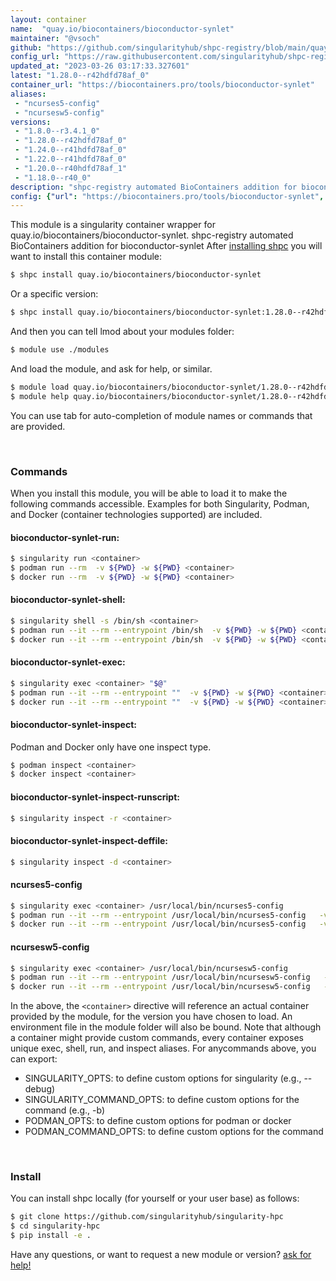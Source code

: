 ```yaml
---
layout: container
name:  "quay.io/biocontainers/bioconductor-synlet"
maintainer: "@vsoch"
github: "https://github.com/singularityhub/shpc-registry/blob/main/quay.io/biocontainers/bioconductor-synlet/container.yaml"
config_url: "https://raw.githubusercontent.com/singularityhub/shpc-registry/main/quay.io/biocontainers/bioconductor-synlet/container.yaml"
updated_at: "2023-03-26 03:17:33.327601"
latest: "1.28.0--r42hdfd78af_0"
container_url: "https://biocontainers.pro/tools/bioconductor-synlet"
aliases:
 - "ncurses5-config"
 - "ncursesw5-config"
versions:
 - "1.8.0--r3.4.1_0"
 - "1.28.0--r42hdfd78af_0"
 - "1.24.0--r41hdfd78af_0"
 - "1.22.0--r41hdfd78af_0"
 - "1.20.0--r40hdfd78af_1"
 - "1.18.0--r40_0"
description: "shpc-registry automated BioContainers addition for bioconductor-synlet"
config: {"url": "https://biocontainers.pro/tools/bioconductor-synlet", "maintainer": "@vsoch", "description": "shpc-registry automated BioContainers addition for bioconductor-synlet", "latest": {"1.28.0--r42hdfd78af_0": "sha256:08bdb92ef42f57a2d668622468d2f043d80049e3b4a449fe9cf59497fb4a1bb5"}, "tags": {"1.8.0--r3.4.1_0": "sha256:ef19a48e10168cad09b12afa7f5c82d5af1e9ac1b3079250653e1deaba88e170", "1.28.0--r42hdfd78af_0": "sha256:08bdb92ef42f57a2d668622468d2f043d80049e3b4a449fe9cf59497fb4a1bb5", "1.24.0--r41hdfd78af_0": "sha256:26fb5e3392d969ab43e0fa74d069c3dc5b9b13b98166086ca8fef815fd8a9c89", "1.22.0--r41hdfd78af_0": "sha256:b2d43234c8be3007f9246f38301bfbffb4a6b493fb4cfa5b33dcd7dc7dd63a0c", "1.20.0--r40hdfd78af_1": "sha256:f2ce984c5542c8139bdfc0d7ad774cca027493dbc360aae7160b266e36f799b4", "1.18.0--r40_0": "sha256:8e17f33855cb680122e5856be712f3194b1a226ba2816bf941bb252be7d6a31f"}, "docker": "quay.io/biocontainers/bioconductor-synlet", "aliases": {"ncurses5-config": "/usr/local/bin/ncurses5-config", "ncursesw5-config": "/usr/local/bin/ncursesw5-config"}}
---
```


This module is a singularity container wrapper for quay.io/biocontainers/bioconductor-synlet.
shpc-registry automated BioContainers addition for bioconductor-synlet
After [installing shpc](#install) you will want to install this container module:


```bash
$ shpc install quay.io/biocontainers/bioconductor-synlet
```

Or a specific version:

```bash
$ shpc install quay.io/biocontainers/bioconductor-synlet:1.28.0--r42hdfd78af_0
```

And then you can tell lmod about your modules folder:

```bash
$ module use ./modules
```

And load the module, and ask for help, or similar.

```bash
$ module load quay.io/biocontainers/bioconductor-synlet/1.28.0--r42hdfd78af_0
$ module help quay.io/biocontainers/bioconductor-synlet/1.28.0--r42hdfd78af_0
```

You can use tab for auto-completion of module names or commands that are provided.

<br>

### Commands

When you install this module, you will be able to load it to make the following commands accessible.
Examples for both Singularity, Podman, and Docker (container technologies supported) are included.

#### bioconductor-synlet-run:

```bash
$ singularity run <container>
$ podman run --rm  -v ${PWD} -w ${PWD} <container>
$ docker run --rm  -v ${PWD} -w ${PWD} <container>
```

#### bioconductor-synlet-shell:

```bash
$ singularity shell -s /bin/sh <container>
$ podman run --it --rm --entrypoint /bin/sh  -v ${PWD} -w ${PWD} <container>
$ docker run --it --rm --entrypoint /bin/sh  -v ${PWD} -w ${PWD} <container>
```

#### bioconductor-synlet-exec:

```bash
$ singularity exec <container> "$@"
$ podman run --it --rm --entrypoint ""  -v ${PWD} -w ${PWD} <container> "$@"
$ docker run --it --rm --entrypoint ""  -v ${PWD} -w ${PWD} <container> "$@"
```

#### bioconductor-synlet-inspect:

Podman and Docker only have one inspect type.

```bash
$ podman inspect <container>
$ docker inspect <container>
```

#### bioconductor-synlet-inspect-runscript:

```bash
$ singularity inspect -r <container>
```

#### bioconductor-synlet-inspect-deffile:

```bash
$ singularity inspect -d <container>
```


#### ncurses5-config

```bash
$ singularity exec <container> /usr/local/bin/ncurses5-config
$ podman run --it --rm --entrypoint /usr/local/bin/ncurses5-config   -v ${PWD} -w ${PWD} <container> -c " $@"
$ docker run --it --rm --entrypoint /usr/local/bin/ncurses5-config   -v ${PWD} -w ${PWD} <container> -c " $@"
```


#### ncursesw5-config

```bash
$ singularity exec <container> /usr/local/bin/ncursesw5-config
$ podman run --it --rm --entrypoint /usr/local/bin/ncursesw5-config   -v ${PWD} -w ${PWD} <container> -c " $@"
$ docker run --it --rm --entrypoint /usr/local/bin/ncursesw5-config   -v ${PWD} -w ${PWD} <container> -c " $@"
```



In the above, the `<container>` directive will reference an actual container provided
by the module, for the version you have chosen to load. An environment file in the
module folder will also be bound. Note that although a container
might provide custom commands, every container exposes unique exec, shell, run, and
inspect aliases. For anycommands above, you can export:

 - SINGULARITY_OPTS: to define custom options for singularity (e.g., --debug)
 - SINGULARITY_COMMAND_OPTS: to define custom options for the command (e.g., -b)
 - PODMAN_OPTS: to define custom options for podman or docker
 - PODMAN_COMMAND_OPTS: to define custom options for the command

<br>

### Install

You can install shpc locally (for yourself or your user base) as follows:

```bash
$ git clone https://github.com/singularityhub/singularity-hpc
$ cd singularity-hpc
$ pip install -e .
```

Have any questions, or want to request a new module or version? [ask for help!](https://github.com/singularityhub/singularity-hpc/issues)